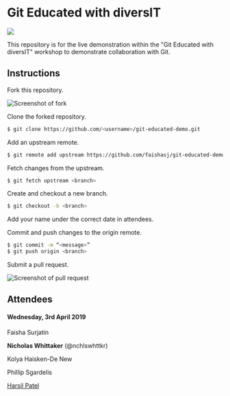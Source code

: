 # Git Educated with diversIT

[![](https://monashdiversit.com/images/icons/long.svg)](https://monashdiversit.com)

This repository is for the live demonstration within the "Git Educated with diversIT" workshop to demonstrate collaboration with Git.

## Instructions

Fork this repository.

![Screenshot of fork](assets/fork.png)

Clone the forked repository.
```bash
$ git clone https://github.com/<username>/git-educated-demo.git
```

Add an upstream remote.

```bash
$ git remote add upstream https://github.com/faishasj/git-educated-demo.git
```

Fetch changes from the upstream.

```bash
$ git fetch upstream <branch>
```

Create and checkout a new branch.

```bash
$ git checkout -b <branch>
```

Add your name under the correct date in attendees.

Commit and push changes to the origin remote.

```bash
$ git commit -m “<message>”
$ git push origin <branch>

```

Submit a pull request.

![Screenshot of pull request](assets/pull_request.png)

## Attendees

#### Wednesday, 3rd April 2019

Faisha Surjatin

**Nicholas Whittaker** (@nchlswhttkr)

Kolya Haisken-De New

Phillip Sgardelis

[Harsil Patel](https://github.com/harsilspatel)
